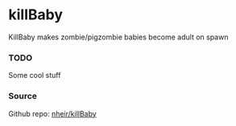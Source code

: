 killBaby
==========

KillBaby makes zombie/pigzombie babies become adult on spawn

### TODO

Some cool stuff

### Source

Github repo: 
[nheir/killBaby](https://github.com/nheir/killBaby)

